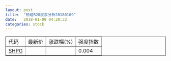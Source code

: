 ```yaml
---
layout: post
title:  "触碰R20股票分析20180109"
date:   2018-01-09 04:20:33
categories: stock
---
```

<script type="text/javascript">
var stockList = []
stockList.push('gb_shpg');
</script>

<table border="1">
 <tr>
 <td>代码</td>
  <td>最新价</td>
  <td>涨跌幅(%)</td>
 <td>强度指数</td>
</tr>
  <tr id="shpg"><td><a href="http://stock.finance.sina.com.cn/usstock/quotes/SHPG.html" target="_blank">SHPG</a></td><td></td><td></td><td>0.004</td></tr>
</table>
